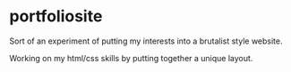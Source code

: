 # portfoliosite

Sort of an experiment of putting my interests into a brutalist style website.

Working on my html/css skills by putting together a unique layout.